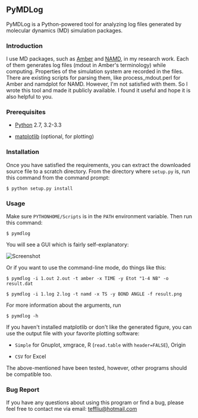 ## PyMDLog

PyMDLog is a Python-powered tool for analyzing log files generated by molecular
dynamics (MD) simulation packages.

### Introduction

I use MD packages, such as [Amber][] and [NAMD][], in my research work. Each of
them generates log files (mdout in Amber's terminology) while computing.
Properties of the simulation system are recorded in the files. There are
existing scripts for parsing them, like process_mdout.perl for Amber and
namdplot for NAMD. However, I'm not satisfied with them. So I wrote this tool
and made it publicly available. I found it useful and hope it is also helpful
to you.

[Amber]: http://ambermd.org/
[NAMD]: http://www.ks.uiuc.edu/Research/namd/

### Prerequisites

* [Python](http://www.python.org/) 2.7, 3.2-3.3

* [matplotlib](http://matplotlib.org/) (optional, for plotting)

### Installation

Once you have satisfied the requirements, you can extract the downloaded source
file to a scratch directory. From the directory where `setup.py` is, run this
command from the command prompt:

    $ python setup.py install

### Usage

Make sure `PYTHONHOME/Scripts` is in the `PATH` environment variable. Then
run this command:

    $ pymdlog

You will see a GUI which is fairly self-explanatory:

![Screenshot](https://github.com/emdy/pymdlog/blob/master/screenshot.jpg?raw=true "GUI")

Or if you want to use the command-line mode, do things like this:

    $ pymdlog -i 1.out 2.out -t amber -x TIME -y Etot "1-4 NB" -o result.dat

    $ pymdlog -i 1.log 2.log -t namd -x TS -y BOND ANGLE -f result.png

For more information about the arguments, run

    $ pymdlog -h

If you haven't installed matplotlib or don't like the generated figure, you
can use the output file with your favorite plotting software:

* `Simple` for Gnuplot, xmgrace, R (`read.table` with `header=FALSE`), Origin

* `CSV` for Excel

The above-mentioned have been tested, however, other programs should be
compatible too.

### Bug Report

If you have any questions about using this program or find a bug, please feel
free to contact me via email:
teffliu@hotmail.com
